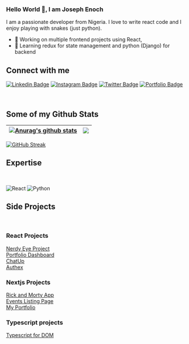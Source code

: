 ### Hello World 👋, I am Joseph Enoch 
I am a passionate developer from Nigeria. I love to write react code and I enjoy playing with snakes (just python). 
- 🔭 Working on multiple frontend projects using React,
- 🌱 Learning redux for state management and python (Django) for backend

## Connect with me

<!-- [![Gmail Badge](https://img.shields.io/badge/-enochjoseph01@gmail.com-c14438?style=flat&logo=Gmail&logoColor=white&link=mailto:enochjoseph01@gmail.com)](mailto:enochjoseph01@gmail.com)
[<img align="left" alt="linked-in" src="https://img.shields.io/badge/linkedin-%230077B5.svg?&style=for-the-badge&logo=linkedin&logoColor=white" />](https://www.linkedin.com/in/joseph-enoch)
[<img align="left" alt="facebook" src="https://img.shields.io/badge/facebook-%231877F2.svg?&style=for-the-badge&logo=facebook&logoColor=white" />](https://web.facebook.com/Kingjoeenoch/)
[<img align="left" alt="Portfolio" src="https://img.shields.io/website?up_color=white&up_message=online&url=http://josephenoch.github.io/reactportfolio/" />](http://josephenoch.github.io/reactportfolio/) -->

[![Linkedin Badge](https://img.shields.io/badge/-Joseph%20Enoch-blue?style=flat-square&logo=Linkedin&logoColor=white&link=https://www.linkedin.com/in/joseph-enoch/)](https://www.linkedin.com/in/joseph-enoch/)
[![Instagram Badge](https://img.shields.io/badge/-@j.oenoch-E33153?style=flat-square&logo=instagram&logoColor=white&link=https://instagram.com/j.oenoch/)](https://instagram.com/j.oenoch)
[![Twitter Badge](https://img.shields.io/badge/-@techbrojoe-blue?style=flat-square&logo=twitter&logoColor=white&link=https://twitter.com/techbrojoe/)](https://twitter.com/techbrojoe)
[![Portfolio Badge](https://img.shields.io/badge/-Portfolio-333333?style=flat-square&logo=google-chrome&logoColor=white&link=https://josephenoch.vercel.app/)](https://josephenoch.vercel.app/)

<br />

## Some of my Github Stats

| <a href="https://github.com/Josephenoch/github-readme-stats"><img align="center" src="https://github-readme-stats.vercel.app/api?username=Josephenoch&show_icons=true&include_all_commits=true&theme=aura&hide_border=true" alt="Anurag's github stats" /></a> | <a href="https://github.com/Josephenoch/github-readme-stats"><img align="center" src="https://github-readme-stats.vercel.app/api/top-langs/?username=Josephenoch&layout=compact&theme=aura&hide_border=true" /></a> |
| ------------- | ------------- |

[![GitHub Streak](http://github-readme-streak-stats.herokuapp.com?user=josephenoch&theme=tokyonight&date_format=M%20j%5B%2C%20Y%5D)](https://git.io/streak-stats)


## Expertise
<br>

![React](https://img.shields.io/badge/react%20-%2320232a.svg?&style=for-the-badge&logo=react&logoColor=%2361DAFB)
![Python](https://img.shields.io/badge/Python%20-%2320232a.svg?&style=for-the-badge&logo=python&logoColor=%2361DAFB)


## Side Projects 
<br>

### React Projects 

[Nerdy Eye Project](https://nerdy-eye-gamma.vercel.app/)<br>
[Portfolio Dashboard](https://portfolio-dashboard-josephenoch.vercel.app/)<br>
[ChatUp](https://chat-up-chi.vercel.app/)<br>
[Authex](http://authex.vercel.app/)<br>

### Nextjs Projects 

[Rick and Morty App](https://rick-and-morty-page.vercel.app/)<br>
[Events Listing Page](https://event-listing-page.vercel.app/)<br>
[My Portfolio](https://josephenoch.vercel.app)

### Typescript projects

[Typescript for DOM](https://github.com/Josephenoch/ts-dom)
